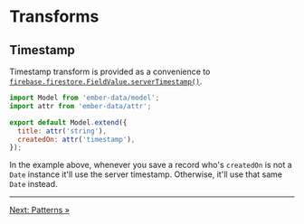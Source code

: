 # Transforms

## Timestamp

Timestamp transform is provided as a convenience to [`firebase.firestore.FieldValue.serverTimestamp()`](https://firebase.google.com/docs/reference/js/firebase.firestore.FieldValue#.serverTimestamp).

```javascript
import Model from 'ember-data/model';
import attr from 'ember-data/attr';

export default Model.extend({
  title: attr('string'),
  createdOn: attr('timestamp'),
});
```

In the example above, whenever you save a record who's `createdOn` is not a `Date` instance it'll use the server timestamp. Otherwise, it'll use that same `Date` instead.

---

[Next: Patterns »](https://github.com/rmmmp/ember-cloud-firestore-adapter/blob/master/06-patterns.md)

